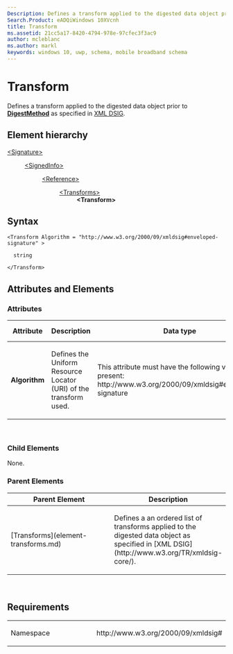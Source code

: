```yaml
---
Description: Defines a transform applied to the digested data object prior to DigestMethod.
Search.Product: eADQiWindows 10XVcnh
title: Transform
ms.assetid: 21cc5a17-8420-4794-978e-97cfec3f3ac9
author: mcleblanc
ms.author: markl
keywords: windows 10, uwp, schema, mobile broadband schema
---
```


# Transform


Defines a transform applied to the digested data object prior to [**DigestMethod**](element-digestmethod.md) as specified in [XML DSIG](http://www.w3.org/TR/xmldsig-core/).

## Element hierarchy

<dl>
<dt><a href="element-signature.md">&lt;Signature&gt;</a></dt>
<dd>
<dl>
<dt><a href="element-signedinfo.md">&lt;SignedInfo&gt;</a></dt>
<dd>
<dl>
<dt><a href="element-reference.md">&lt;Reference&gt;</a></dt>
<dd>
<dl>
<dt><a href="element-transforms.md">&lt;Transforms&gt;</a></dt>
<dd><b>&lt;Transform&gt;</b></dd>
</dl>
</dd>
</dl>
</dd>
</dl>
</dd>
</dl>

## Syntax

``` syntax
<Transform Algorithm = "http://www.w3.org/2000/09/xmldsig#enveloped-signature" >

  string

</Transform>
```

## Attributes and Elements


### Attributes

<table>
<colgroup>
<col width="20%" />
<col width="20%" />
<col width="20%" />
<col width="20%" />
<col width="20%" />
</colgroup>
<thead>
<tr class="header">
<th>Attribute</th>
<th>Description</th>
<th>Data type</th>
<th>Required</th>
<th>Default value</th>
</tr>
</thead>
<tbody>
<tr class="odd">
<td><strong>Algorithm</strong></td>
<td><p>Defines the Uniform Resource Locator (URI) of the transform used.</p></td>
<td><p>This attribute must have the following value when present: http://www.w3.org/2000/09/xmldsig#enveloped-signature</p></td>
<td>Yes</td>
<td></td>
</tr>
</tbody>
</table>

 

### Child Elements

None.

### Parent Elements

<table>
<colgroup>
<col width="50%" />
<col width="50%" />
</colgroup>
<thead>
<tr class="header">
<th>Parent Element</th>
<th>Description</th>
</tr>
</thead>
<tbody>
<tr class="odd">
<td>[Transforms](element-transforms.md)</td>
<td><p>Defines a an ordered list of transforms applied to the digested data object as specified in [XML DSIG](http://www.w3.org/TR/xmldsig-core/).</p></td>
</tr>
</tbody>
</table>

 

## Requirements

<table>
<colgroup>
<col width="50%" />
<col width="50%" />
</colgroup>
<tbody>
<tr class="odd">
<td><p>Namespace</p></td>
<td><p>http://www.w3.org/2000/09/xmldsig#</p></td>
</tr>
</tbody>
</table>

 

 



